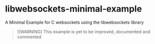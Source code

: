 # libwebsockets-minimal-example
A Minimal Example for C websockets using the libwebsockets library

>![WARNING]
>This example is yet to be improved, documented and commented
